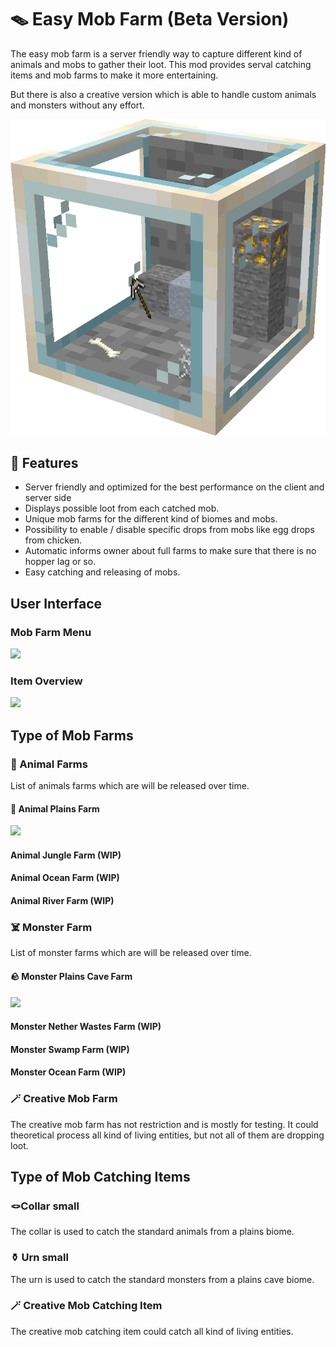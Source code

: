 # 🪤 Easy Mob Farm (Beta Version)

The easy mob farm is a server friendly way to capture different kind of animals and mobs to gather their loot.
This mod provides serval catching items and mob farms to make it more entertaining.

But there is also a creative version which is able to handle custom animals and monsters without any effort.

![Easy Mob Farm][logo]

## 🔮 Features

- Server friendly and optimized for the best performance on the client and server side
- Displays possible loot from each catched mob.
- Unique mob farms for the different kind of biomes and mobs.
- Possibility to enable / disable specific drops from mobs like egg drops from chicken.
- Automatic informs owner about full farms to make sure that there is no hopper lag or so.
- Easy catching and releasing of mobs.

## User Interface

### Mob Farm Menu

![][mob_menu]

### Item Overview

![][item_overview]

## Type of Mob Farms

### 🐄 Animal Farms

List of animals farms which are will be released over time.

#### 🌿 Animal Plains Farm

![][animal_plains_farm]

#### Animal Jungle Farm (WIP)

#### Animal Ocean Farm (WIP)

#### Animal River Farm (WIP)

### ☠️ Monster Farm

List of monster farms which are will be released over time.

#### 🪨 Monster Plains Cave Farm

![][monster_plains_cave_farm]

#### Monster Nether Wastes Farm (WIP)

#### Monster Swamp Farm (WIP)

#### Monster Ocean Farm (WIP)

### 🪄 Creative Mob Farm

The creative mob farm has not restriction and is mostly for testing.
It could theoretical process all kind of living entities, but not all of them are dropping loot.

## Type of Mob Catching Items

### 🪢Collar small

The collar is used to catch the standard animals from a plains biome.

### ⚱️ Urn small

The urn is used to catch the standard monsters from a plains cave biome.

### 🪄 Creative Mob Catching Item

The creative mob catching item could catch all kind of living entities.

[logo]: https://raw.githubusercontent.com/MarkusBordihn/BOs-Easy-Mob-Farm/main/src/main/resources/logo.png
[animal_plains_farm]: https://raw.githubusercontent.com/MarkusBordihn/BOs-Easy-Mob-Farm/main/assets/animal_plains_farm.png
[item_overview]: https://raw.githubusercontent.com/MarkusBordihn/BOs-Easy-Mob-Farm/main/assets/item_overview.png
[mob_menu]: https://raw.githubusercontent.com/MarkusBordihn/BOs-Easy-Mob-Farm/mainassets/mob_menu.png
[monster_plains_cave_farm]: https://raw.githubusercontent.com/MarkusBordihn/BOs-Easy-Mob-Farm/main/assets/monster_plains_cave_farm.png
